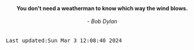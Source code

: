 
<div align="center"><b><span>You don't need a weatherman to know which way the wind blows.</span></b><br><br><i> - Bob Dylan</i></div>
<br><br><kbd>Last updated:Sun Mar  3 12:08:40 2024</kbd>